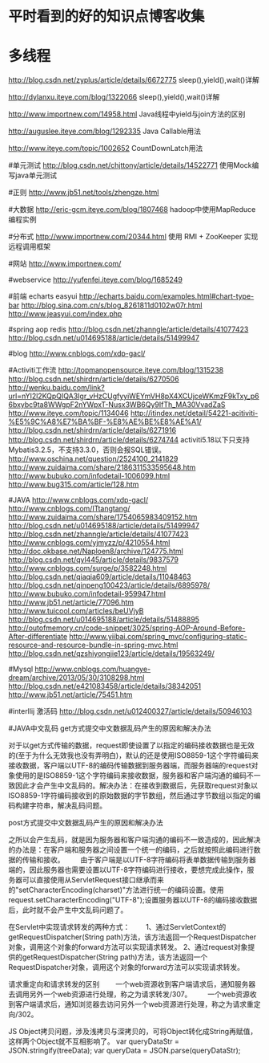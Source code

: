 # 平时看到的好的知识点博客收集
# 多线程
http://blog.csdn.net/zyplus/article/details/6672775   sleep(),yield(),wait()详解

http://dylanxu.iteye.com/blog/1322066   sleep(),yield(),wait()详解

http://www.importnew.com/14958.html   Java线程中yield与join方法的区别

http://auguslee.iteye.com/blog/1292335    Java Callable用法

http://www.iteye.com/topic/1002652    CountDownLatch用法


#单元测试
http://blog.csdn.net/chjttony/article/details/14522771      使用Mock编写java单元测试


#正则
http://www.jb51.net/tools/zhengze.html


#大数据
http://eric-gcm.iteye.com/blog/1807468    hadoop中使用MapReduce编程实例


#分布式
http://www.importnew.com/20344.html   使用 RMI + ZooKeeper 实现远程调用框架


#网站
http://www.importnew.com/

#webservice
http://yufenfei.iteye.com/blog/1685249

#前端
echarts   easyui
http://echarts.baidu.com/examples.html#chart-type-bar
http://blog.sina.com.cn/s/blog_8261811d0102w07r.html
http://www.jeasyui.com/index.php

#spring aop redis
http://blog.csdn.net/zhanngle/article/details/41077423
http://blog.csdn.net/u014695188/article/details/51499947

#blog
http://www.cnblogs.com/xdp-gacl/

#Activiti工作流
http://topmanopensource.iteye.com/blog/1315238
http://blog.csdn.net/shirdrn/article/details/6270506
http://wenku.baidu.com/link?url=nYI2l2KQpQIQA3Igr_vHzCUgfyyiWEYmVH8pX4XCUjceWKmzF9kTxy_p66bxybc9ta8WWgpF2nYWpxT-Nusx3WB6Qy9IfTh_MA30VvadZaS
http://www.iteye.com/topic/1134046
http://itindex.net/detail/54221-acitiviti-%E5%9C%A8%E7%BA%BF-%E8%AE%BE%E8%AE%A1/
http://blog.csdn.net/shirdrn/article/details/6271916
http://blog.csdn.net/shirdrn/article/details/6274744
activiti5.18以下只支持Mybatis3.2.5，不支持3.3.0，否则会报SQL错误。
http://www.oschina.net/question/2524100_2141829
http://www.zuidaima.com/share/2186311533595648.htm
http://www.bubuko.com/infodetail-1006099.html
http://www.bug315.com/article/128.htm

#JAVA
http://www.cnblogs.com/xdp-gacl/
http://www.cnblogs.com/ITtangtang/
http://www.zuidaima.com/share/1754065983409152.htm
http://blog.csdn.net/u014695188/article/details/51499947
http://blog.csdn.net/zhanngle/article/details/41077423
http://www.cnblogs.com/yjmyzz/p/4210554.html
http://doc.okbase.net/Naploen8/archive/124775.html
http://blog.csdn.net/qyl445/article/details/9837579
http://www.cnblogs.com/surge/p/3582248.html
http://blog.csdn.net/qiaqia609/article/details/11048463
http://blog.csdn.net/qinpeng100423/article/details/6895978/
http://www.bubuko.com/infodetail-959947.html
http://www.jb51.net/article/77096.htm
http://www.tuicool.com/articles/beUVjyB
http://blog.csdn.net/u014695188/article/details/51488895
http://outofmemory.cn/code-snippet/3025/spring-AOP-Around-Before-After-differentiate
http://www.yiibai.com/spring_mvc/configuring-static-resource-and-resource-bundle-in-spring-mvc.html
http://blog.csdn.net/qzshiyongjie123/article/details/19563249/

#Mysql
http://www.cnblogs.com/huangye-dream/archive/2013/05/30/3108298.html
http://blog.csdn.net/e421083458/article/details/38342051
http://www.jb51.net/article/75451.htm

#interllij 激活码
http://blog.csdn.net/u012400327/article/details/50946103

#JAVA中文乱码
get方式提交中文数据乱码产生的原因和解决办法

对于以get方式传输的数据，request即使设置了以指定的编码接收数据也是无效的(至于为什么无效我也没有弄明白)，默认的还是使用ISO8859-1这个字符编码来接收数据，客户端以UTF-8的编码传输数据到服务器端，而服务器端的request对象使用的是ISO8859-1这个字符编码来接收数据，服务器和客户端沟通的编码不一致因此才会产生中文乱码的。解决办法：在接收到数据后，先获取request对象以ISO8859-1字符编码接收到的原始数据的字节数组，然后通过字节数组以指定的编码构建字符串，解决乱码问题。

post方式提交中文数据乱码产生的原因和解决办法

之所以会产生乱码，就是因为服务器和客户端沟通的编码不一致造成的，因此解决的办法是：在客户端和服务器之间设置一个统一的编码，之后就按照此编码进行数据的传输和接收。
　　由于客户端是以UTF-8字符编码将表单数据传输到服务器端的，因此服务器也需要设置以UTF-8字符编码进行接收，要想完成此操作，服务器可以直接使用从ServletRequest接口继承而来的"setCharacterEncoding(charset)"方法进行统一的编码设置。使用request.setCharacterEncoding("UTF-8");设置服务器以UTF-8的编码接收数据后，此时就不会产生中文乱码问题了。

在Servlet中实现请求转发的两种方式：
　　1、通过ServletContext的getRequestDispatcher(String path)方法，该方法返回一个RequestDispatcher对象，调用这个对象的forward方法可以实现请求转发。
2、通过request对象提供的getRequestDispatcher(String path)方法，该方法返回一个RequestDispatcher对象，调用这个对象的forward方法可以实现请求转发。

请求重定向和请求转发的区别
　　一个web资源收到客户端请求后，通知服务器去调用另外一个web资源进行处理，称之为请求转发/307。
　　一个web资源收到客户端请求后，通知浏览器去访问另外一个web资源进行处理，称之为请求重定向/302。




JS Object拷贝问题，涉及浅拷贝与深拷贝的，可将Object转化成String再赋值，这样两个Object就不互相影响了。
var queryDataStr = JSON.stringify(treeData);
var queryData = JSON.parse(queryDataStr);
